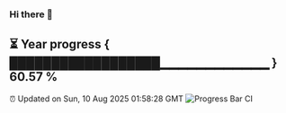 ### Hi there 👋
⏳ Year progress { ██████████████████▁▁▁▁▁▁▁▁▁▁▁▁ } 60.57 %
---
⏰ Updated on Sun, 10 Aug 2025 01:58:28 GMT
![Progress Bar CI](https://github.com/liununu/liununu/workflows/Progress%20Bar%20CI/badge.svg)
